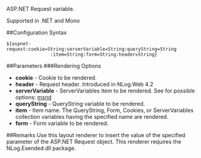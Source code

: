 ASP.NET Request variable. 

Supported in .NET and Mono

##Configuration Syntax
```
${aspnet-request:cookie=String:serverVariable=String:queryString=String
                :item=String:form=String:header=String}
```

##Parameters
###Rendering Options
* **cookie** - Cookie to be rendered.
* **header** - Request header. Introduced in NLog.Web 4.2
* **serverVariable** - ServerVariables item to be rendered. See for possible options: [msnd](https://msdn.microsoft.com/en-us/library/ms524602(v=vs.90).aspx)
* **queryString** - QueryString variable to be rendered.
* **item** - Item name. The QueryString, Form, Cookies, or ServerVariables collection variables having the specified name are rendered.
* **form** - Form variable to be rendered.

##Remarks
Use this layout renderer to insert the value of the specified parameter of the ASP.NET Request object. This renderer requires the NLog.Exended.dll package.